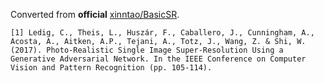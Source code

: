 Converted from **official** [xinntao/BasicSR](https://github.com/xinntao/BasicSR/tree/58680cb8c9c1508980063821ba3965fbe629cce8).

```
[1] Ledig, C., Theis, L., Huszár, F., Caballero, J., Cunningham, A., Acosta, A., Aitken, A.P., Tejani, A., Totz, J., Wang, Z. & Shi, W. (2017). Photo-Realistic Single Image Super-Resolution Using a Generative Adversarial Network. In the IEEE Conference on Computer Vision and Pattern Recognition (pp. 105-114).
```
